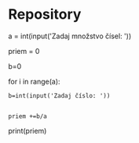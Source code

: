 # Repository
a = int(input('Zadaj množstvo čísel: '))

priem = 0

b=0


for i in range(a):

    b=int(input('Zadaj číslo: '))
    
    
    priem +=b/a
    
print(priem)

